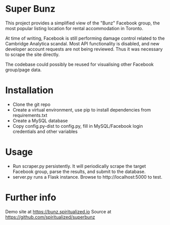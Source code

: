 # Super Bunz

This project provides a simplified view of the "Bunz" Facebook group, the most popular listing location for rental accommodation in Toronto.

At time of writing, Facebook is still performing damage control related to the Cambridge Analytica scandal. Most API functionality is disabled, and new developer account requests are not being reviewed. Thus it was necessary to scrape the site directly.

The codebase could possibly be reused for visualising other Facebook group/page data.


# Installation

  - Clone the git repo
  - Create a virtual environment, use pip to install dependencies from requirements.txt
  - Create a MySQL database
  - Copy config.py-dist to config.py, fill in MySQL/Facebook login credentials  and other variables

# Usage
  - Run scraper.py persistently. It will periodically scrape the target Facebook group, parse the results, and submit to the database.
  - server.py runs a Flask instance. Browse to http://localhost:5000 to test.
 
# Further info
Demo site at https://bunz.spiritualized.io
Source at https://github.com/spiritualized/superbunz